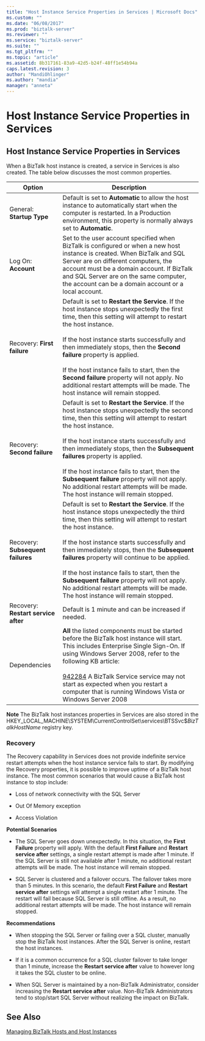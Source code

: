 ```yaml
---
title: "Host Instance Service Properties in Services | Microsoft Docs"
ms.custom: ""
ms.date: "06/08/2017"
ms.prod: "biztalk-server"
ms.reviewer: ""
ms.service: "biztalk-server"
ms.suite: ""
ms.tgt_pltfrm: ""
ms.topic: "article"
ms.assetid: 8b317161-83a9-42d5-b24f-48ff1e54b94a
caps.latest.revision: 3
author: "MandiOhlinger"
ms.author: "mandia"
manager: "anneta"
---
```

# Host Instance Service Properties in Services
## Host Instance Service Properties in Services  
 When a BizTalk host instance is created, a service in Services is also created. The table below discusses the most common properties.  
  
|Option|Description|  
|------------|-----------------|  
|General: **Startup Type**|Default is set to **Automatic** to allow the host instance to automatically start when the computer is restarted. In a Production environment, this property is normally always set to **Automatic**.|  
|Log On: **Account**|Set to the user account specified when BizTalk is configured or when a new host instance is created. When BizTalk and SQL Server are on different computers, the account must be a domain account. If BizTalk and SQL Server are on the same computer, the account can be a domain account or a local account.|  
|Recovery: **First failure**|Default is set to **Restart the Service**. If the host instance stops unexpectedly the first time, then this setting will attempt to restart the host instance.<br /><br /> If the host instance starts successfully and then immediately stops, then the **Second failure** property is applied.<br /><br /> If the host instance fails to start, then the **Second failure** property will not apply. No additional restart attempts will be made. The host instance will remain stopped.|  
|Recovery: **Second failure**|Default is set to **Restart the Service**. If the host instance stops unexpectedly the second time, then this setting will attempt to restart the host instance.<br /><br /> If the host instance starts successfully and then immediately stops, then the **Subsequent failures** property is applied.<br /><br /> If the host instance fails to start, then the **Subsequent failure** property will not apply. No additional restart attempts will be made. The host instance will remain stopped.|  
|Recovery: **Subsequent failures**|Default is set to **Restart the Service**. If the host instance stops unexpectedly the third time, then this setting will attempt to restart the host instance.<br /><br /> If the host instance starts successfully and then immediately stops, then the **Subsequent failures** property will continue to be applied.<br /><br /> If the host instance fails to start, then the **Subsequent failure** property will not apply. No additional restart attempts will be made. The host instance will remain stopped.|  
|Recovery: **Restart service after**|Default is 1 minute and can be increased if needed.|  
|Dependencies|**All** the listed components must be started before the BizTalk host instance will start. This includes Enterprise Single Sign-On. If using Windows Server 2008, refer to the following KB article:<br /><br /> [942284](http://support.microsoft.com/kb/942284) A BizTalk Service service may not start as expected when you restart a computer that is running Windows Vista or Windows Server 2008|  
  
 **Note** The BizTalk host instances properties in Services are also stored in the HKEY_LOCAL_MACHINE\SYSTEM\CurrentControlSet\services\BTSSvc$*BizTalkHostName* registry key.  
  
### Recovery  
 The Recovery capability in Services does not provide indefinite service restart attempts when the host instance service fails to start. By modifying the Recovery properties, it is possible to improve uptime of a BizTalk host instance. The most common scenarios that would cause a BizTalk host instance to stop include:  
  
-   Loss of network connectivity with the SQL Server  
  
-   Out Of Memory exception  
  
-   Access Violation  
  
 **Potential Scenarios**  
  
-   The SQL Server goes down unexpectedly. In this situation, the **First Failure** property will apply. With the default **First Failure** and **Restart service after** settings, a single restart attempt is made after 1 minute. If the SQL Server is still not available after 1 minute, no additional restart attempts will be made. The host instance will remain stopped.  
  
-   SQL Server is clustered and a failover occurs. The failover takes more than 5 minutes. In this scenario, the default **First Failure** and **Restart service after** settings will attempt a single restart after 1 minute. The restart will fail because SQL Server is still offline. As a result, no additional restart attempts will be made. The host instance will remain stopped.  
  
 **Recommendations**  
  
-   When stopping the SQL Server or failing over a SQL cluster, manually stop the BizTalk host instances. After the SQL Server is online, restart the host instances.  
  
-   If it is a common occurrence for a SQL cluster failover to take longer than 1 minute, increase the **Restart service after** value to however long it takes the SQL cluster to be online.  
  
-   When SQL Server is maintained by a non-BizTalk Administrator, consider increasing the **Restart service after** value. Non-BizTalk Administrators tend to stop/start SQL Server without realizing the impact on BizTalk.  
  
## See Also  
 [Managing BizTalk Hosts and Host Instances](../core/managing-biztalk-hosts-and-host-instances.md)